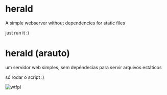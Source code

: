 # herald
A simple webserver without dependencies for static files 

just run it :)



# herald (arauto)
um servidor web simples, sem depêndecias para servir arquivos estáticos

só rodar o script :)

![wtfpl](http://www.wtfpl.net/wp-content/uploads/2012/12/wtfpl-badge-1.png)
